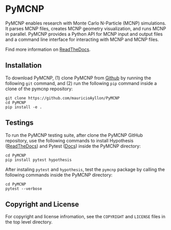 # PyMCNP

PyMCNP enables research with Monte Carlo N-Particle (MCNP) simulations. It parses MCNP files, creates MCNP geometry visualization, and runs MCNP in parallel. PyMCNP provides a Python API for MCNP input and output files and a command line interface for interacting with MCNP and MCNP files.

Find more information on [ReadTheDocs](https://github.com/mauricioAyllon/PyMCNP).

## Installation

To download PyMCNP, (1) clone PyMCNP from [Github](https://github.com/mauricioAyllon/PyMCNP) by running the following `git` command, and (2) run the following `pip` command inside a clone of the pymcnp repository:

```
git clone https://github.com/mauricioAyllon/PyMCNP
cd PyMCNP
pip install -e .
```

## Testings

To run the PyMCNP testing suite, after clone the PyMCNP GitHub repository, use the following commands to install Hypothesis ([ReadTheDocs](https://hypothesis.readthedocs.io/en/latest/quickstart.html#installing])) and Pytest ([Docs](https://docs.pytest.org/en/stable/)) inside the PyMCNP directory:

```
cd PyMCNP
pip install pytest hypothesis
```

After instaling `pytest` and `hypothesis`, test the `pymcnp` package by calling the following commands inside the PyMCNP directory:

```
cd PyMCNP
pytest --verbose
```

## Copyright and License

For copyright and license infromation, see the `COPYRIGHT` and `LICENSE` files in the top level directory.
